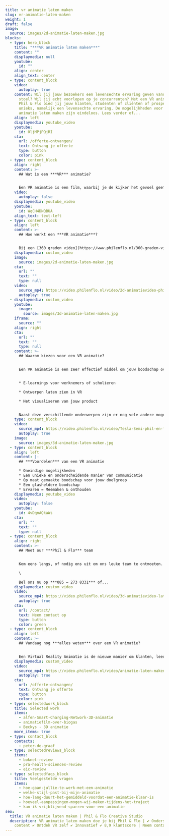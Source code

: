 ```yaml
---
title: vr animatie laten maken
slug: vr-animatie-laten-maken
weight: 1
draft: false
image:
  source: images/2d-animatie-laten-maken.jpg
blocks:
  - type: hero_block
    title: "***VR animatie laten maken***"
    content: ""
    displaymedia: null
    youtube:
      id: ""
    align: center
    align_text: center
  - type: content_block
    video:
      autoplay: true
    content: Wil jij jouw bezoekers een levensechte ervaring geven vanuit zijn luie
      stoel? Wil jij echt voorlopen op je concurrenten? Met een VR animatie van
      Phil & Flo bied jij jouw klanten, studenten of cliënten of prospects iets
      unieks, namelijk een levensechte ervaring. De mogelijkheden voor een VR
      animatie laten maken zijn eindeloos. Lees verder of...
    align: left
    displaymedia: youtube_video
    youtube:
      id: 0ljMPjPQjRI
    cta:
      url: /offerte-ontvangen/
      text: Ontvang je offerte
      type: button
      color: pink
  - type: content_block
    align: right
    content: >-
      ## Wat is een ***VR*** animatie?


      Een VR animatie is een film, waarbij je de kijker het gevoel geeft dat hij de controle heeft over de video. De kijker kan namelijk zelf bepalen waar hij naartoe kijkt. Doordat je zelf rond kan kijken in de VR animatie voelt het alsof je er zelf echt bij bent.
    video:
      autoplay: false
    displaymedia: youtube_video
    youtube:
      id: WqCH4DNQBUA
    align_text: text-left
  - type: content_block
    align: left
    content: >-
      ## Hoe werkt een ***VR animatie***?


      Bij een [360 graden video](https://www.philenflo.nl/360-graden-video-laten-maken/) wordt een virtuele 3D omgeving gebouwd, waarin een virtuele camera wordt geplaatst. Daarna wordt er een grote [animatie](https://www.philenflo.nl/oplossingen/animatie-laten-maken/) van deze film gemaakt. Door gebruik te maken van een muis, toetsenbord of je mobiel kan je door de VR animatie kijken. De echte VR ervaring heb je met behulp van een VR bril. Door de bewegingen van je hoofd kijk je rond in de VR animatie net zoals in het dagelijkse leven.
    displaymedia: custom_video
    image:
      source: images/2d-animatie-laten-maken.jpg
    cta:
      url: ""
      text: ""
      type: null
    video:
      source_mp4: https://video.philenflo.nl/video/2d-animatievideo-phil-en-flo.mp4
      autoplay: true
  - displaymedia: custom_video
    youtube:
      image:
        source: images/3d-animatie-laten-maken.jpg
    iframe:
      source: ""
    align: right
    cta:
      url: ""
      text: ""
      type: null
    content: >-
      ## Waarom kiezen voor een VR animatie?


      Een VR animatie is een zeer effectief middel om jouw boodschap over te brengen. Een gemiddeld mens onthoudt 10% wat het hoort, 20% van wat het leest en maar liefst 90% van wat het ervaart. Dit zorgt ervoor dat een VR animatie zeer effectief is. Er zijn vele mogelijkheden op het gebied van VR animatie:


      * E-learnings voor werknemers of scholieren

      * Ontwerpen laten zien in VR

      * Het visualiseren van jouw product


      Naast deze verschillende onderwerpen zijn er nog vele andere mogelijkheden. Heb je zelf een idee? Wij komen graag met jou in contact om de mogelijkheden te bespreken. Een VR animatie zorgt ervoor dat jouw product of idee tot leven komt.
    type: content_block
    video:
      source_mp4: https://video.philenflo.nl/video/Tesla-Semi-phil-en-flo.mp4
      autoplay: true
    image:
      source: images/3d-animatie-laten-maken.jpg
  - type: content_block
    align: left
    content: |-
      ## ***Voordelen*** van een VR animatie

      * Oneindige mogelijkheden
      * Een unieke en onderscheidende manier van communicatie
      * Op maat gemaakte boodschap voor jouw doelgroep
      * Een glasheldere boodschap
      * Ervaren = Meemaken & onthouden
    displaymedia: youtube_video
    video:
      autoplay: false
    youtube:
      id: 4vDqnAQkaWs
    cta:
      url: ""
      text: ""
      type: null
  - type: content_block
    align: right
    content: >-
      ## Meet our ***Phil & Flo*** team


      Kom eens langs, of nodig ons uit om ons leuke team te ontmoeten. Met een passie voor Virtual reality en alle mogelijkheden die dit met zich meebrengt. Ons team van videomarketeers en designers vult elkaar aan om jou doelen met video te behalen! \

      \

      Bel ons nu op ***085 – 273 8331*** of...
    displaymedia: custom_video
    video:
      source_mp4: https://video.philenflo.nl/video/3d-animatievideo-laten-maken-phil-en-flo.mp4
      autoplay: true
    cta:
      url: /contact/
      text: Neem contact op
      type: button
      color: green
  - type: content_block
    align: left
    content: >-
      ## Vandaag nog ***alles weten*** over een VR animatie?


      Een Virtual Reality Animatie is de nieuwe manier om klanten, leerlingen of partners om jouw boodschap over te brengen. De combinatie van beeld, geluid en de ervaring zorgt voor een heldere boodschap die onthouden wordt. Ben je nieuwsgierig naar de mogelijkheden van een VR animatie? Kom snel met ons in contact en kom vandaag nog alles nog te weten over een VR animatie laten maken. Beleef bij ons in de VR Room de ervaring van Virtual Reality!
    displaymedia: custom_video
    video:
      source_mp4: https://video.philenflo.nl/video/animatie-laten-maken-phil-en-flo.mp4
      autoplay: true
    cta:
      url: /offerte-ontvangen/
      text: Ontvang je offerte
      type: button
      color: pink
  - type: selectedwork_block
    title: Selected work
    items:
      - alfen-Smart-Charging-Network-3D-animatie
      - animatiefilm-over-biogas
      - Beckys - 3D animatie
    more_items: true
  - type: contact_block
    contacts:
      - peter-de-graaf
  - type: selectedreviews_block
    items:
      - boknet-review
      - pra-health-sciences-review
      - eic-review
  - type: selectedfaqs_block
    title: Veelgestelde vragen
    items:
      - hoe-gaan-jullie-te-werk-met-een-animatie
      - welke-stijl-past-bij-mijn-animatie
      - hoe-lang-duurt-het-gemiddeld-voordat-een-animatie-klaar-is
      - hoeveel-aanpassingen-mogen-wij-maken-tijdens-het-traject
      - kan-ik-vrijblijvend-sparren-voor-een-animatie
seo:
  title: VR animatie laten maken | Phil & Flo Creative Studio
  description: VR animatie laten maken doe je bij Phil & Flo | ✔ Onderscheidende
    content ✔ Ontdek VR zelf ✔ Innovatief ✔ 8,9 klantscore | Neem contact op.
---
```

